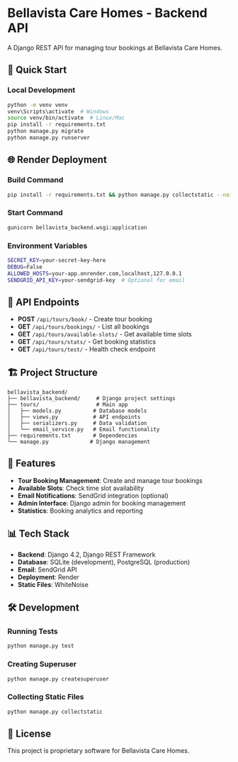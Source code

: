 # Bellavista Care Homes - Backend API

A Django REST API for managing tour bookings at Bellavista Care Homes.

## 🚀 Quick Start

### Local Development
```bash
python -m venv venv
venv\Scripts\activate  # Windows
source venv/bin/activate  # Linux/Mac
pip install -r requirements.txt
python manage.py migrate
python manage.py runserver
```

## 🌐 Render Deployment

### Build Command
```bash
pip install -r requirements.txt && python manage.py collectstatic --noinput && python manage.py migrate
```

### Start Command
```bash
gunicorn bellavista_backend.wsgi:application
```

### Environment Variables
```bash
SECRET_KEY=your-secret-key-here
DEBUG=False
ALLOWED_HOSTS=your-app.onrender.com,localhost,127.0.0.1
SENDGRID_API_KEY=your-sendgrid-key  # Optional for email
```

## 📡 API Endpoints

- **POST** `/api/tours/book/` - Create tour booking
- **GET** `/api/tours/bookings/` - List all bookings
- **GET** `/api/tours/available-slots/` - Get available time slots
- **GET** `/api/tours/stats/` - Get booking statistics
- **GET** `/api/tours/test/` - Health check endpoint

## 🏗️ Project Structure

```
bellavista_backend/
├── bellavista_backend/     # Django project settings
├── tours/                  # Main app
│   ├── models.py          # Database models
│   ├── views.py           # API endpoints
│   ├── serializers.py     # Data validation
│   └── email_service.py   # Email functionality
├── requirements.txt       # Dependencies
└── manage.py             # Django management
```

## 🔧 Features

- **Tour Booking Management**: Create and manage tour bookings
- **Available Slots**: Check time slot availability
- **Email Notifications**: SendGrid integration (optional)
- **Admin Interface**: Django admin for booking management
- **Statistics**: Booking analytics and reporting

## 📊 Tech Stack

- **Backend**: Django 4.2, Django REST Framework
- **Database**: SQLite (development), PostgreSQL (production)
- **Email**: SendGrid API
- **Deployment**: Render
- **Static Files**: WhiteNoise

## 🛠️ Development

### Running Tests
```bash
python manage.py test
```

### Creating Superuser
```bash
python manage.py createsuperuser
```

### Collecting Static Files
```bash
python manage.py collectstatic
```

## 📝 License

This project is proprietary software for Bellavista Care Homes.